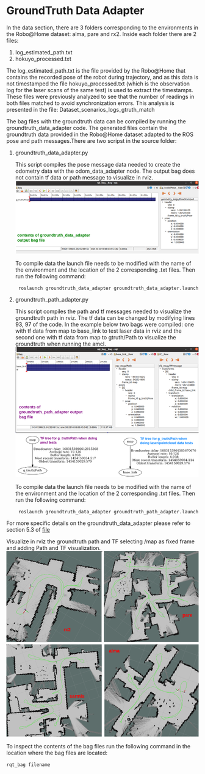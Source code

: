# GroundTruth Data Adapter

In the data section, there are 3 folders corresponding to the environments in the Robo@Home dataset: alma, pare and rx2. 
Inside each folder there are 2 files:

1.  log_estimated_path.txt
2.  hokuyo_processed.txt

The log_estimated_path.txt is the file provided by the Robo@Home that contains the recorded pose of the robot during trajectory, and as this
data is not timestamped the file hokuyo_processed.txt (which is the observation log for the laser scans of the same test) is used to extract the
timestamps. These files were previously analyzed to see that the number of readings in both files matched to avoid synchronization errors. This analysis is presented in the file:
Dataset_scenarios_logs_gtruth_match

The bag files with the groundtruth data can be compiled by running the groundtruth_data_adapter code. 
The generated files contain the groundtruth data provided in the Robo@Home dataset adapted to the ROS pose and path messages.There are two scripst in the source folder:

1. groundtruth_data_adapter.py
	
	This script compiles the pose message data needed to create the odometry data with the odom_data_adapter node. The output bag does not contain
	tf data or path message to visualize in rviz.
	![GroundTruth Pose Data](gtruth_pose_bag.png)
	
	To compile data the launch file needs to be modified with the name of the environment and the location of the 2 corresponding .txt files. Then run the following command:
		
		roslaunch groundtruth_data_adapter groundtruth_data_adapter.launch 
	
2. groundtruth_path_adapter.py
	
	This script compiles the path and tf messages needed to visualize the groundtruth path in rviz. The tf data can be changed by modifying lines 93, 97 of the code.
	 In the example below two bags were compiled: one with tf data from map to base_link to test laser data in rviz and the second one with tf data from map to gtruth/Path to 
	 visualize the groundtruth when running the amcl. 
	![GroundTruth Path Data](gtruth_path_bag.png)
	![TF trees for gtruth path](gtruth_path_tftree_cases.png)
	
	To compile data the launch file needs to be modified with the name of the environment and the location of the 2 corresponding .txt files. Then run the following command:
		
		roslaunch groundtruth_data_adapter groundtruth_path_adapter.launch 

For more specific details on the groundtruth_data_adapter please refer to section 5.3 of [file](https://github.com/fernandaroeg/ROS_AMCL_Hybrid_Localization/blob/master/TFM_Localizacion_Rodriguez_Fernanda.pdf)

Visualize in rviz the groundtruth path and TF selecting /map as fixed frame and adding Path and TF visualization. 
![Rviz groundtruth path for all env](gtruth_path_tf_env.png)

To inspect the contents of the bag files run the following command in the location where the bag files are located: 

	rqt_bag filename 



